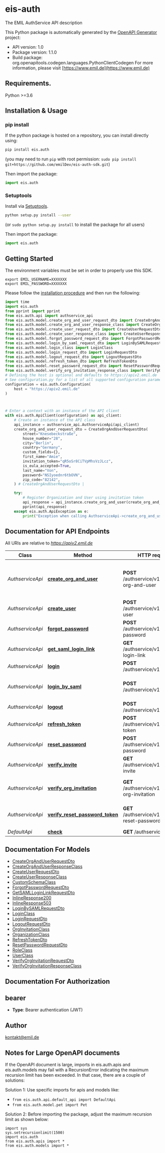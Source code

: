 # eis-auth
The EMIL AuthService API description

This Python package is automatically generated by the [OpenAPI Generator](https://openapi-generator.tech) project:

- API version: 1.0
- Package version: 1.1.0
- Build package: org.openapitools.codegen.languages.PythonClientCodegen
For more information, please visit [https://www.emil.de](https://www.emil.de)

## Requirements.

Python >=3.6

## Installation & Usage
### pip install

If the python package is hosted on a repository, you can install directly using:

```sh
pip install eis.auth
```
(you may need to run `pip` with root permission: `sudo pip install git+https://github.com/emilDev/eis-auth-sdk.git`)

Then import the package:
```python
import eis.auth
```

### Setuptools

Install via [Setuptools](http://pypi.python.org/pypi/setuptools).

```sh
python setup.py install --user
```
(or `sudo python setup.py install` to install the package for all users)

Then import the package:
```python
import eis.auth
```

## Getting Started

The environment variables must be set in order to properly use this SDK.

```shell 
export EMIL_USERNAME=XXXXXXX
export EMIL_PASSWORD=XXXXXXX
```

Please follow the [installation procedure](#installation--usage) and then run the following:

```python
import time
import eis.auth
from pprint import pprint
from eis.auth.api import authservice_api
from eis.auth.model.create_org_and_user_request_dto import CreateOrgAndUserRequestDto
from eis.auth.model.create_org_and_user_response_class import CreateOrgAndUserResponseClass
from eis.auth.model.create_user_request_dto import CreateUserRequestDto
from eis.auth.model.create_user_response_class import CreateUserResponseClass
from eis.auth.model.forgot_password_request_dto import ForgotPasswordRequestDto
from eis.auth.model.login_by_saml_request_dto import LoginBySAMLRequestDto
from eis.auth.model.login_class import LoginClass
from eis.auth.model.login_request_dto import LoginRequestDto
from eis.auth.model.logout_request_dto import LogoutRequestDto
from eis.auth.model.refresh_token_dto import RefreshTokenDto
from eis.auth.model.reset_password_request_dto import ResetPasswordRequestDto
from eis.auth.model.verify_org_invitation_response_class import VerifyOrgInvitationResponseClass
# Defining the host is optional and defaults to https://apiv2.emil.de
# See configuration.py for a list of all supported configuration parameters.
configuration = eis.auth.Configuration(
    host = "https://apiv2.emil.de"
)



# Enter a context with an instance of the API client
with eis.auth.ApiClient(configuration) as api_client:
    # Create an instance of the API class
    api_instance = authservice_api.AuthserviceApi(api_client)
    create_org_and_user_request_dto = CreateOrgAndUserRequestDto(
        street="Knesebeckstraße",
        house_number="28",
        city="Berlin",
        country="Germany",
        custom_fields={},
        first_name="Amie",
        invitation_token="qR5oSr8CiTVpMhsVzJLcz",
        is_eula_accepted=True,
        last_name="Von",
        password="NSIyoednr6tbOVN",
        zip_code="82142",
    ) # CreateOrgAndUserRequestDto | 

    try:
        # Register Organization and User using invitation token
        api_response = api_instance.create_org_and_user(create_org_and_user_request_dto)
        pprint(api_response)
    except eis.auth.ApiException as e:
        print("Exception when calling AuthserviceApi->create_org_and_user: %s\n" % e)
```

## Documentation for API Endpoints

All URIs are relative to *https://apiv2.emil.de*

Class | Method | HTTP request | Description
------------ | ------------- | ------------- | -------------
*AuthserviceApi* | [**create_org_and_user**](docs/AuthserviceApi.md#create_org_and_user) | **POST** /authservice/v1/create-org-and-user | Register Organization and User using invitation token
*AuthserviceApi* | [**create_user**](docs/AuthserviceApi.md#create_user) | **POST** /authservice/v1/create-user | Register tenant user after invite
*AuthserviceApi* | [**forgot_password**](docs/AuthserviceApi.md#forgot_password) | **POST** /authservice/v1/forgot-password | Forgot password by tenant
*AuthserviceApi* | [**get_saml_login_link**](docs/AuthserviceApi.md#get_saml_login_link) | **GET** /authservice/v1/saml-login-link | Get saml login link for tenant
*AuthserviceApi* | [**login**](docs/AuthserviceApi.md#login) | **POST** /authservice/v1/login | Login by tenant
*AuthserviceApi* | [**login_by_saml**](docs/AuthserviceApi.md#login_by_saml) | **POST** /authservice/v1/login/saml | Login by SAML idp provider such as ADFS
*AuthserviceApi* | [**logout**](docs/AuthserviceApi.md#logout) | **POST** /authservice/v1/logout | Logout tenant
*AuthserviceApi* | [**refresh_token**](docs/AuthserviceApi.md#refresh_token) | **POST** /authservice/v1/refresh-token | Refresh token by tenant
*AuthserviceApi* | [**reset_password**](docs/AuthserviceApi.md#reset_password) | **POST** /authservice/v1/reset-password | Change password by tenant
*AuthserviceApi* | [**verify_invite**](docs/AuthserviceApi.md#verify_invite) | **GET** /authservice/v1/verify-invite | Verify tenant user&#39;s invite token
*AuthserviceApi* | [**verify_org_invitation**](docs/AuthserviceApi.md#verify_org_invitation) | **GET** /authservice/v1/verify-org-invitation | Verify a organization&#39;s invitation token
*AuthserviceApi* | [**verify_reset_password_token**](docs/AuthserviceApi.md#verify_reset_password_token) | **GET** /authservice/v1/verify-reset-password | Verify tenant reset password token
*DefaultApi* | [**check**](docs/DefaultApi.md#check) | **GET** /authservice/health | 


## Documentation For Models

 - [CreateOrgAndUserRequestDto](docs/CreateOrgAndUserRequestDto.md)
 - [CreateOrgAndUserResponseClass](docs/CreateOrgAndUserResponseClass.md)
 - [CreateUserRequestDto](docs/CreateUserRequestDto.md)
 - [CreateUserResponseClass](docs/CreateUserResponseClass.md)
 - [CustomSchemaClass](docs/CustomSchemaClass.md)
 - [ForgotPasswordRequestDto](docs/ForgotPasswordRequestDto.md)
 - [GetSAMLLoginLinkRequestDto](docs/GetSAMLLoginLinkRequestDto.md)
 - [InlineResponse200](docs/InlineResponse200.md)
 - [InlineResponse503](docs/InlineResponse503.md)
 - [LoginBySAMLRequestDto](docs/LoginBySAMLRequestDto.md)
 - [LoginClass](docs/LoginClass.md)
 - [LoginRequestDto](docs/LoginRequestDto.md)
 - [LogoutRequestDto](docs/LogoutRequestDto.md)
 - [OrgInvitationClass](docs/OrgInvitationClass.md)
 - [OrganizationClass](docs/OrganizationClass.md)
 - [RefreshTokenDto](docs/RefreshTokenDto.md)
 - [ResetPasswordRequestDto](docs/ResetPasswordRequestDto.md)
 - [RoleClass](docs/RoleClass.md)
 - [UserClass](docs/UserClass.md)
 - [VerifyOrgInvitationRequestDto](docs/VerifyOrgInvitationRequestDto.md)
 - [VerifyOrgInvitationResponseClass](docs/VerifyOrgInvitationResponseClass.md)


## Documentation For Authorization


## bearer

- **Type**: Bearer authentication (JWT)


## Author

kontakt@emil.de


## Notes for Large OpenAPI documents
If the OpenAPI document is large, imports in eis.auth.apis and eis.auth.models may fail with a
RecursionError indicating the maximum recursion limit has been exceeded. In that case, there are a couple of solutions:

Solution 1:
Use specific imports for apis and models like:
- `from eis.auth.api.default_api import DefaultApi`
- `from eis.auth.model.pet import Pet`

Solution 2:
Before importing the package, adjust the maximum recursion limit as shown below:
```
import sys
sys.setrecursionlimit(1500)
import eis.auth
from eis.auth.apis import *
from eis.auth.models import *
```

